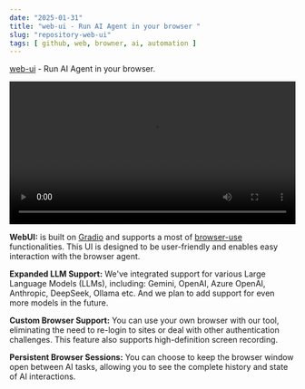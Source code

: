 ```yaml
---
date: "2025-01-31"
title: "web-ui - Run AI Agent in your browser "
slug: "repository-web-ui"
tags: [ github, web, browner, ai, automation ]
---
```




[web-ui][1] - Run AI Agent in your browser.

<video src="https://github.com/user-attachments/assets/56bc7080-f2e3-4367-af22-6bf2245ff6cb" width="100%" controls autoplay loop>Your browser does not support playing this video!</video>

**WebUI:** is built on [Gradio][2] and supports a most of [browser-use][3] functionalities. This UI is designed to be user-friendly and enables easy interaction with the browser agent.

**Expanded LLM Support:** We've integrated support for various Large Language Models (LLMs), including: Gemini, OpenAI, Azure OpenAI, Anthropic, DeepSeek, Ollama etc. And we plan to add support for even more models in the future.

**Custom Browser Support:** You can use your own browser with our tool, eliminating the need to re-login to sites or deal with other authentication challenges. This feature also supports high-definition screen recording.

**Persistent Browser Sessions:** You can choose to keep the browser window open between AI tasks, allowing you to see the complete history and state of AI interactions.



   [1]: https://github.com/browser-use/web-ui
   [2]: https://www.gradio.app/
   [3]: https://github.com/browser-use/browser-use
